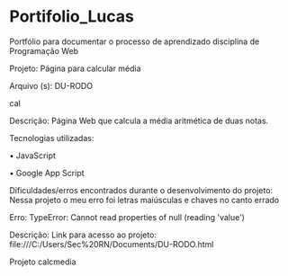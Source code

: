 # Portifolio_Lucas
Portfólio para documentar o processo de aprendizado disciplina de Programação Web

Projeto: Página para calcular média

Arquivo (s): DU-RODO

cal

Descrição: Página Web que calcula a média aritmética de duas notas.

Tecnologias utilizadas:

• JavaScript

• Google App Script

Dificuldades/erros encontrados durante o desenvolvimento do projeto: Nessa projeto o meu erro foi letras maiúsculas e chaves no canto errado

Erro: TypeError: Cannot read properties of null (reading 'value')

Descrição: 
Link para acesso ao projeto: file:///C:/Users/Sec%20RN/Documents/DU-RODO.html

Projeto calcmedia
